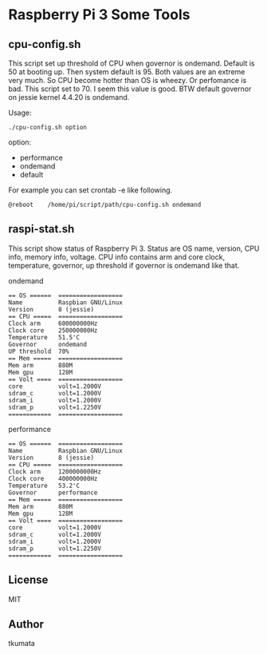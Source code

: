 # Raspberry Pi 3 Some Tools

## cpu-config.sh

This script set up threshold of CPU when governor is ondemand. Default is 50 at booting up. Then system default is 95. Both values are an extreme very much. So CPU become hotter than OS is wheezy. Or perfomance is bad. This script set to 70. I seem this value is good.
BTW default governor on jessie kernel 4.4.20 is ondemand.

Usage:

```
./cpu-config.sh option
```

option:
 - performance
 - ondemand
 - default

For example you can set crontab -e like following.

```
@reboot    /home/pi/script/path/cpu-config.sh ondemand
```


## raspi-stat.sh

This script show status of Raspberry Pi 3. Status are OS name, version, CPU info, memory info, voltage. CPU info contains arm and core clock, temperature, governor, up threshold if governor is ondemand like that.

ondemand

```
== OS ======  ==================
Name          Raspbian GNU/Linux
Version       8 (jessie)
== CPU =====  ==================
Clock arm     600000000Hz
Clock core    250000000Hz
Temperature   51.5'C
Governor      ondemand
UP threshold  70%
== Mem =====  ==================
Mem arm       880M
Mem gpu       128M
== Volt ====  ==================
core          volt=1.2000V
sdram_c       volt=1.2000V
sdram_i       volt=1.2000V
sdram_p       volt=1.2250V
============  ==================
```

performance

```
== OS ======  ==================
Name          Raspbian GNU/Linux
Version       8 (jessie)
== CPU =====  ==================
Clock arm     1200000000Hz
Clock core    400000000Hz
Temperature   53.2'C
Governor      performance
== Mem =====  ==================
Mem arm       880M
Mem gpu       128M
== Volt ====  ==================
core          volt=1.2000V
sdram_c       volt=1.2000V
sdram_i       volt=1.2000V
sdram_p       volt=1.2250V
============  ==================
```


## License

MIT


## Author

tkumata
